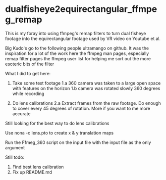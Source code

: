 # dualfisheye2equirectangular_ffmpeg_remap
This is my foray into using ffmpeg's remap filters to turn dual fisheye
footage into the equirectangular footage used by VR video on Youtube
et al. 

Big Kudo's go to the following people
ultramango on github. It was the inspiration for a lot of the work here
the ffmpeg man pages, especially remap filter pages
the ffmpeg user list for helping me sort out the more esoteric bits of the filter

What I did to get here:
1. Take some test footage
1.a 360 camera was taken to a large open space with features on the horizon
1.b camera was rotated slowly 360 degrees while recording

2. Do lens calibrations
2.a Extract frames from the raw footage. Do enough to cover every 45 
    degrees of rotation. More if you want to me more accurate

Still looking for the best way to do lens calibrations

Use nona -c lens.pto to create x & y translation maps

Run the Ffmeg_360 script on the input file with the input file as the only
argument

Still todo:
1. Find best lens calibration
2. Fix up README.md
